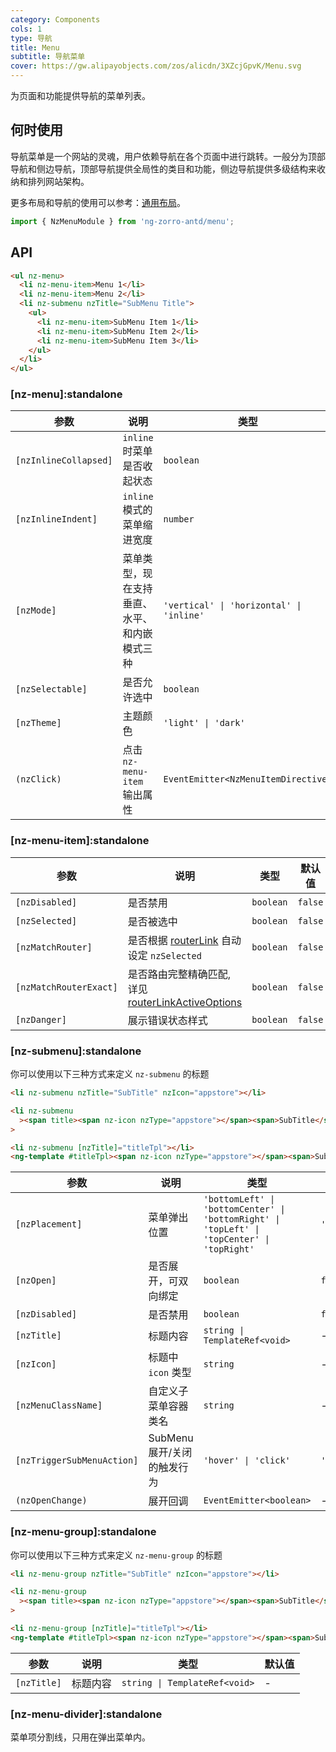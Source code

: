 ```yaml
---
category: Components
cols: 1
type: 导航
title: Menu
subtitle: 导航菜单
cover: https://gw.alipayobjects.com/zos/alicdn/3XZcjGpvK/Menu.svg
---
```


为页面和功能提供导航的菜单列表。

## 何时使用

导航菜单是一个网站的灵魂，用户依赖导航在各个页面中进行跳转。一般分为顶部导航和侧边导航，顶部导航提供全局性的类目和功能，侧边导航提供多级结构来收纳和排列网站架构。

更多布局和导航的使用可以参考：[通用布局](/components/layout/zh)。

```ts
import { NzMenuModule } from 'ng-zorro-antd/menu';
```

## API

```html
<ul nz-menu>
  <li nz-menu-item>Menu 1</li>
  <li nz-menu-item>Menu 2</li>
  <li nz-submenu nzTitle="SubMenu Title">
    <ul>
      <li nz-menu-item>SubMenu Item 1</li>
      <li nz-menu-item>SubMenu Item 2</li>
      <li nz-menu-item>SubMenu Item 3</li>
    </ul>
  </li>
</ul>
```

### [nz-menu]:standalone

| 参数                  | 说明                                         | 类型                                     | 默认值       |
| --------------------- | -------------------------------------------- | ---------------------------------------- | ------------ |
| `[nzInlineCollapsed]` | `inline` 时菜单是否收起状态                  | `boolean`                                | -            |
| `[nzInlineIndent]`    | `inline` 模式的菜单缩进宽度                  | `number`                                 | `24`         |
| `[nzMode]`            | 菜单类型，现在支持垂直、水平、和内嵌模式三种 | `'vertical' \| 'horizontal' \| 'inline'` | `'vertical'` |
| `[nzSelectable]`      | 是否允许选中                                 | `boolean`                                | `true`       |
| `[nzTheme]`           | 主题颜色                                     | `'light' \| 'dark'`                      | `'light'`    |
| `(nzClick)`           | 点击 `nz-menu-item` 输出属性                 | `EventEmitter<NzMenuItemDirective>`      |              |

### [nz-menu-item]:standalone

| 参数                   | 说明                                                                                                                         | 类型      | 默认值  |
| ---------------------- | ---------------------------------------------------------------------------------------------------------------------------- | --------- | ------- |
| `[nzDisabled]`         | 是否禁用                                                                                                                     | `boolean` | `false` |
| `[nzSelected]`         | 是否被选中                                                                                                                   | `boolean` | `false` |
| `[nzMatchRouter]`      | 是否根据 [routerLink](https://www.angular.cn/api/router/RouterLink) 自动设定 `nzSelected`                                    | `boolean` | `false` |
| `[nzMatchRouterExact]` | 是否路由完整精确匹配, 详见 [routerLinkActiveOptions](https://angular.io/api/router/RouterLinkActive#routerLinkActiveOptions) | `boolean` | `false` |
| `[nzDanger]`           | 展示错误状态样式                                                                                                             | `boolean` | `false` |

### [nz-submenu]:standalone

你可以使用以下三种方式来定义 `nz-submenu` 的标题

```html
<li nz-submenu nzTitle="SubTitle" nzIcon="appstore"></li>

<li nz-submenu
  ><span title><span nz-icon nzType="appstore"></span><span>SubTitle</span></span></li
>

<li nz-submenu [nzTitle]="titleTpl"></li>
<ng-template #titleTpl><span nz-icon nzType="appstore"></span><span>SubTitle</span></ng-template>
```

| 参数                       | 说明                        | 类型                                                                                        | 默认值         |
| -------------------------- | --------------------------- | ------------------------------------------------------------------------------------------- | -------------- |
| `[nzPlacement]`            | 菜单弹出位置                | `'bottomLeft' \| 'bottomCenter' \| 'bottomRight' \| 'topLeft' \| 'topCenter' \| 'topRight'` | `'bottomLeft'` |
| `[nzOpen]`                 | 是否展开，可双向绑定        | `boolean`                                                                                   | `false`        |
| `[nzDisabled]`             | 是否禁用                    | `boolean`                                                                                   | `false`        |
| `[nzTitle]`                | 标题内容                    | `string \| TemplateRef<void>`                                                               | -              |
| `[nzIcon]`                 | 标题中 `icon` 类型          | `string`                                                                                    | -              |
| `[nzMenuClassName]`        | 自定义子菜单容器类名        | `string`                                                                                    | -              |
| `[nzTriggerSubMenuAction]` | SubMenu 展开/关闭的触发行为 | `'hover' \| 'click'`                                                                        | `'hover'`      |
| `(nzOpenChange)`           | 展开回调                    | `EventEmitter<boolean>`                                                                     | -              |

### [nz-menu-group]:standalone

你可以使用以下三种方式来定义 `nz-menu-group` 的标题

```html
<li nz-menu-group nzTitle="SubTitle" nzIcon="appstore"></li>

<li nz-menu-group
  ><span title><span nz-icon nzType="appstore"></span><span>SubTitle</span></span></li
>

<li nz-menu-group [nzTitle]="titleTpl"></li>
<ng-template #titleTpl><span nz-icon nzType="appstore"></span><span>SubTitle</span></ng-template>
```

| 参数        | 说明     | 类型                          | 默认值 |
| ----------- | -------- | ----------------------------- | ------ |
| `[nzTitle]` | 标题内容 | `string \| TemplateRef<void>` | -      |

### [nz-menu-divider]:standalone

菜单项分割线，只用在弹出菜单内。
